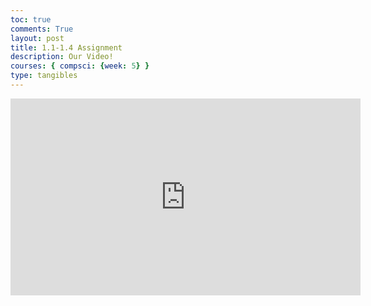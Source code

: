 ```yaml
---
toc: true
comments: True
layout: post
title: 1.1-1.4 Assignment
description: Our Video!
courses: { compsci: {week: 5} }
type: tangibles
---
```

<iframe width="560" height="315" src="https://www.youtube.com/embed/HNjrJKFgNBU" title="YouTube video player" frameborder="0" allow="accelerometer; autoplay; clipboard-write; encrypted-media; gyroscope; picture-in-picture" allowfullscreen></iframe>